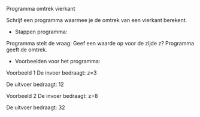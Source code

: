 Programma omtrek vierkant

Schrijf een programma waarmee je de omtrek van een vierkant berekent. 

* Stappen programma:

Programma stelt de vraag: Geef een waarde op voor de zijde z? 
Programma geeft de omtrek.

* Voorbeelden voor het programma:

Voorbeeld 1 De invoer bedraagt: z=3

De uitvoer bedraagt: 12 

Voorbeeld 2 De invoer bedraagt: z=8

De uitvoer bedraagt: 32

